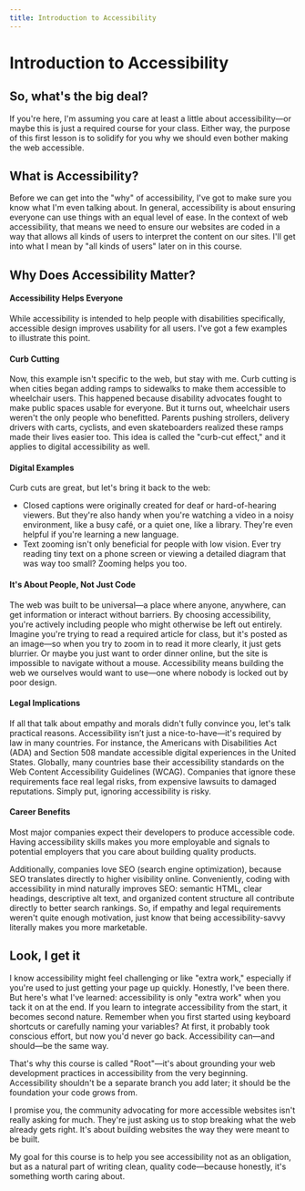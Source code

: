 ```yaml
---
title: Introduction to Accessibility
---
```


# Introduction to Accessibility

<h2 class="subheading">So, what's the big deal?</h2>
If you're here, I'm assuming you care at least a little about accessibility—or maybe this is just a required course for your class. Either way, the purpose of this first lesson is to solidify for you why we should even bother making the web accessible.

## What is Accessibility?

Before we can get into the "why" of accessibility, I've got to make sure you know what I'm even talking about. In general, accessibility is about ensuring everyone can use things with an equal level of ease. In the context of web accessibility, that means we need to ensure our websites are coded in a way that allows all kinds of users to interpret the content on our sites. I'll get into what I mean by "all kinds of users" later on in this course.

## Why Does Accessibility Matter?

#### Accessibility Helps Everyone

While accessibility is intended to help people with disabilities specifically, accessible design improves usability for all users. I've got a few examples to illustrate this point.

#### Curb Cutting

Now, this example isn't specific to the web, but stay with me.
Curb cutting is when cities began adding ramps to sidewalks to make them accessible to wheelchair users. This happened because disability advocates fought to make public spaces usable for everyone. But it turns out, wheelchair users weren't the only people who benefitted. Parents pushing strollers, delivery drivers with carts, cyclists, and even skateboarders realized these ramps made their lives easier too. This idea is called the "curb-cut effect," and it applies to digital accessibility as well.

#### Digital Examples

Curb cuts are great, but let's bring it back to the web:

- Closed captions were originally created for deaf or hard-of-hearing viewers. But they're also handy when you're watching a video in a noisy environment, like a busy café, or a quiet one, like a library. They're even helpful if you're learning a new language.
- Text zooming isn't only beneficial for people with low vision. Ever try reading tiny text on a phone screen or viewing a detailed diagram that was way too small? Zooming helps you too.

#### It's About People, Not Just Code
<!-- Imagine trying to apply for your dream job, but the website won't let you submit your application because it's not accessible. -->

The web was built to be universal—a place where anyone, anywhere, can get information or interact without barriers. By choosing accessibility, you're actively including people who might otherwise be left out entirely. Imagine you're trying to read a required article for class, but it's posted as an image—so when you try to zoom in to read it more clearly, it just gets blurrier. Or maybe you just want to order dinner online, but the site is impossible to navigate without a mouse. Accessibility means building the web we ourselves would want to use—one where nobody is locked out by poor design.

#### Legal Implications

If all that talk about empathy and morals didn't fully convince you, let's talk practical reasons. Accessibility isn’t just a nice-to-have—it's required by law in many countries. For instance, the Americans with Disabilities Act (ADA) and Section 508 mandate accessible digital experiences in the United States. Globally, many countries base their accessibility standards on the Web Content Accessibility Guidelines (WCAG). Companies that ignore these requirements face real legal risks, from expensive lawsuits to damaged reputations. Simply put, ignoring accessibility is risky.

#### Career Benefits

Most major companies expect their developers to produce accessible code. Having accessibility skills makes you more employable and signals to potential employers that you care about building quality products.

Additionally, companies love SEO (search engine optimization), because SEO translates directly to higher visibility online. Conveniently, coding with accessibility in mind naturally improves SEO: semantic HTML, clear headings, descriptive alt text, and organized content structure all contribute directly to better search rankings. So, if empathy and legal requirements weren't quite enough motivation, just know that being accessibility-savvy literally makes you more marketable.

## Look, I get it

I know accessibility might feel challenging or like "extra work," especially if you're used to just getting your page up quickly. Honestly, I've been there. But here's what I've learned: accessibility is only "extra work" when you tack it on at the end. If you learn to integrate accessibility from the start, it becomes second nature. Remember when you first started using keyboard shortcuts or carefully naming your variables? At first, it probably took conscious effort, but now you'd never go back. Accessibility can—and should—be the same way.

That's why this course is called "Root"—it's about grounding your web development practices in accessibility from the very beginning. Accessibility shouldn't be a separate branch you add later; it should be the foundation your code grows from.

I promise you, the community advocating for more accessible websites isn't really asking for much. They're just asking us to stop breaking what the web already gets right. It's about building websites the way they were meant to be built.

My goal for this course is to help you see accessibility not as an obligation, but as a natural part of writing clean, quality code—because honestly, it's something worth caring about.
